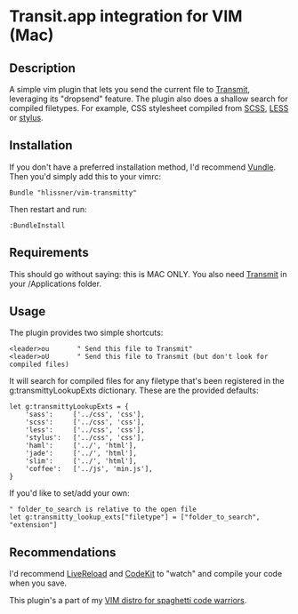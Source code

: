 # Transit.app integration for VIM (Mac)
## Description
A simple vim plugin that lets you send the current file to
[Transmit](http://panic.com/transmit/), leveraging its "dropsend" feature. The
plugin also does a shallow search for compiled filetypes. For example, CSS
stylesheet compiled from [SCSS](http://sass-lang.com/),
[LESS](http://lesscss.org/) or [stylus](http://learnboost.github.com/stylus/).

## Installation

If you don't have a preferred installation method, I'd recommend
[Vundle](https://github.com/gmarik/vundle). Then you'd simply add this to your
vimrc:

    Bundle "hlissner/vim-transmitty"

Then restart and run:

    :BundleInstall

## Requirements

This should go without saying: this is MAC ONLY. You also need
[Transmit](http://panic.com/transmit/) in your /Applications folder.

## Usage

The plugin provides two simple shortcuts:

    <leader>ou       " Send this file to Transmit"
    <leader>oU       " Send this file to Transmit (but don't look for compiled files)

It will search for compiled files for any filetype that's been registered in the
g:transmittyLookupExts dictionary. These are the provided defaults:

    let g:transmittyLookupExts = {
        'sass':     ['../css', 'css'],
        'scss':     ['../css', 'css'],
        'less':     ['../css', 'css'],
        'stylus':   ['../css', 'css'],
        'haml':     ['../', 'html'],
        'jade':     ['../', 'html'],
        'slim':     ['../', 'html'],
        'coffee':   ['../js', 'min.js'],
    }

If you'd like to set/add your own:

    " folder_to_search is relative to the open file
    let g:transmitty_lookup_exts["filetype"] = ["folder_to_search", "extension"]

## Recommendations

I'd recommend [LiveReload](http://livereload.com/) and
[CodeKit](http://incident57.com/codekit/) to "watch" and compile your code when
you save.

This plugin's a part of my [VIM distro for spaghetti code
warriors](https://github.com/hlissner/mlvim).
